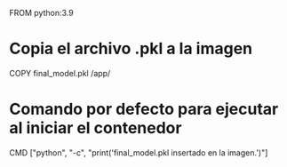 FROM python:3.9

# Copia el archivo .pkl a la imagen
COPY final_model.pkl /app/

# Comando por defecto para ejecutar al iniciar el contenedor
CMD ["python", "-c", "print('final_model.pkl insertado en la imagen.')"]
